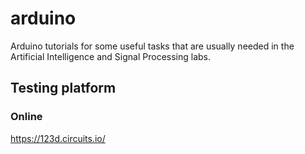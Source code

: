 # arduino

Arduino tutorials for some useful tasks that are usually needed in the Artificial Intelligence and Signal Processing labs.

## Testing platform

### Online

https://123d.circuits.io/
